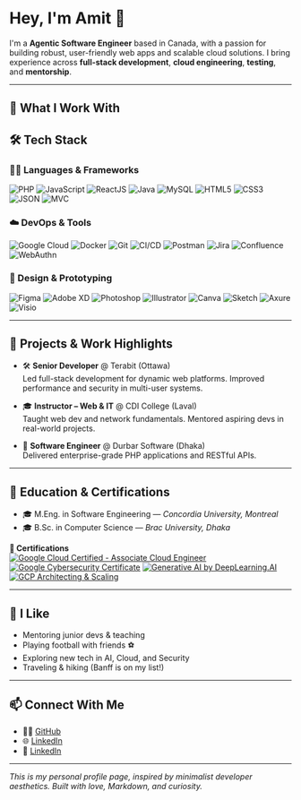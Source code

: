 # Hey, I'm Amit 👋

I'm a **Agentic Software Engineer** based in Canada, with a passion for building robust, user-friendly web apps and scalable cloud solutions. I bring experience across **full-stack development**, **cloud engineering**, **testing**, and **mentorship**.

---

## 🧠 What I Work With

## 🛠️ Tech Stack

### 👨‍💻 Languages & Frameworks
![PHP](https://img.shields.io/badge/PHP-777BB4?style=flat&logo=php&logoColor=white)
![JavaScript](https://img.shields.io/badge/JavaScript-F7DF1E?style=flat&logo=javascript&logoColor=black)
![ReactJS](https://img.shields.io/badge/React-61DAFB?style=flat&logo=react&logoColor=black)
![Java](https://img.shields.io/badge/Java-007396?style=flat&logo=java&logoColor=white)
![MySQL](https://img.shields.io/badge/MySQL-4479A1?style=flat&logo=mysql&logoColor=white)
![HTML5](https://img.shields.io/badge/HTML5-E34F26?style=flat&logo=html5&logoColor=white)
![CSS3](https://img.shields.io/badge/CSS3-1572B6?style=flat&logo=css3&logoColor=white)
![JSON](https://img.shields.io/badge/JSON-000000?style=flat&logo=json&logoColor=white)
![MVC](https://img.shields.io/badge/MVC-00599C?style=flat&logo=code&logoColor=white)

### ☁️ DevOps & Tools
![Google Cloud](https://img.shields.io/badge/Google%20Cloud-4285F4?style=flat&logo=google-cloud&logoColor=white)
![Docker](https://img.shields.io/badge/Docker-2496ED?style=flat&logo=docker&logoColor=white)
![Git](https://img.shields.io/badge/Git-F05032?style=flat&logo=git&logoColor=white)
![CI/CD](https://img.shields.io/badge/CI%2FCD-0A0A0A?style=flat&logo=githubactions&logoColor=white)
![Postman](https://img.shields.io/badge/Postman-FF6C37?style=flat&logo=postman&logoColor=white)
![Jira](https://img.shields.io/badge/Jira-0052CC?style=flat&logo=jira&logoColor=white)
![Confluence](https://img.shields.io/badge/Confluence-172B4D?style=flat&logo=confluence&logoColor=white)
![WebAuthn](https://img.shields.io/badge/WebAuthn-000000?style=flat&logo=webauthn&logoColor=white)

### 🎨 Design & Prototyping
![Figma](https://img.shields.io/badge/Figma-F24E1E?style=flat&logo=figma&logoColor=white)
![Adobe XD](https://img.shields.io/badge/Adobe%20XD-FF61F6?style=flat&logo=adobexd&logoColor=white)
![Photoshop](https://img.shields.io/badge/Photoshop-31A8FF?style=flat&logo=adobephotoshop&logoColor=white)
![Illustrator](https://img.shields.io/badge/Illustrator-FF9A00?style=flat&logo=adobeillustrator&logoColor=white)
![Canva](https://img.shields.io/badge/Canva-00C4CC?style=flat&logo=canva&logoColor=white)
![Sketch](https://img.shields.io/badge/Sketch-F7B500?style=flat&logo=sketch&logoColor=black)
![Axure](https://img.shields.io/badge/Axure-336699?style=flat&logoColor=white)
![Visio](https://img.shields.io/badge/Visio-3955A3?style=flat&logo=microsoftvisio&logoColor=white)


---

## 🚀 Projects & Work Highlights

- 🛠 **Senior Developer** @ Terabit (Ottawa)  
  Led full-stack development for dynamic web platforms. Improved performance and security in multi-user systems.

- 🎓 **Instructor – Web & IT** @ CDI College (Laval)  
  Taught web dev and network fundamentals. Mentored aspiring devs in real-world projects.

- 🧪 **Software Engineer** @ Durbar Software (Dhaka)  
  Delivered enterprise-grade PHP applications and RESTful APIs.

---

## 📘 Education & Certifications

- 🎓 M.Eng. in Software Engineering — *Concordia University, Montreal*
- 🎓 B.Sc. in Computer Science — *Brac University, Dhaka*

**🧠 Certifications**  
[![Google Cloud Certified - Associate Cloud Engineer](https://img.shields.io/badge/Google%20Cloud-Associate%20Cloud%20Engineer-blue?logo=googlecloud)](https://www.credly.com/badges/8aff131e-0d98-4e7e-b15f-573d02d2845d/public_url)  [![Google Cybersecurity Certificate](https://img.shields.io/badge/Google%20Cybersecurity-Professional%20Certificate-blue?logo=googlecloud)](https://www.coursera.org/account/accomplishments/specialization/4VL5H39NLYWD)
[![Generative AI by DeepLearning.AI](https://img.shields.io/badge/Generative%20AI-DeepLearning.AI-yellow?logo=openai)](https://www.coursera.org/account/accomplishments/verify/YJWPBLVDH8TZ)  
[![GCP Architecting & Scaling](https://img.shields.io/badge/Google%20Cloud-Architecting%20%26%20Scaling-lightgrey?logo=googlecloud)](https://www.coursera.org/account/accomplishments/specialization/QW2KJEYZSVHX)



---

## 💬 I Like

- Mentoring junior devs & teaching
- Playing football with friends ⚽
- Exploring new tech in AI, Cloud, and Security
- Traveling & hiking (Banff is on my list!)

---

## 📫 Connect With Me

- 🧑‍💻 [GitHub](https://gist.github.com/deyamitkumar)
- 🌐  [LinkedIn](https://amitkumardey.com/)
- 💼 [LinkedIn](https://linkedin.com/in/amitkrdey/)


---

_This is my personal profile page, inspired by minimalist developer aesthetics. Built with love, Markdown, and curiosity._



